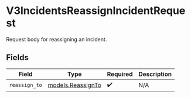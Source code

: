 # V3IncidentsReassignIncidentRequest

Request body for reassigning an incident.


## Fields

| Field                                        | Type                                         | Required                                     | Description                                  |
| -------------------------------------------- | -------------------------------------------- | -------------------------------------------- | -------------------------------------------- |
| `reassign_to`                                | [models.ReassignTo](../models/reassignto.md) | :heavy_check_mark:                           | N/A                                          |